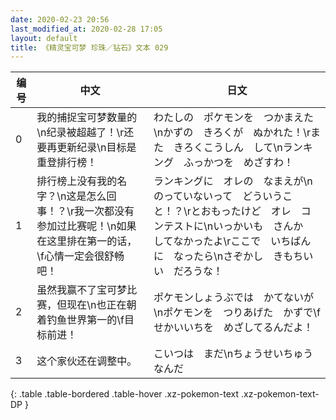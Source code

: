```yaml
---
date: 2020-02-23 20:56
last_modified_at: 2020-02-28 17:05
layout: default
title: 《精灵宝可梦 珍珠／钻石》文本 029
---
```

| 编号 | 中文 | 日文 |
| ---- | ---- | ---- |
| 0 | 我的捕捉宝可梦数量的\n纪录被超越了！\r还要再更新纪录\n目标是重登排行榜！ | わたしの　ポケモンを　つかまえた\nかずの　きろくが　ぬかれた！\rまた　きろくこうしん　して\nランキング　ふっかつを　めざすわ！ |
| 1 | 排行榜上没有我的名字？\n这是怎么回事！？\r我一次都没有参加过比赛呢！\n如果在这里排在第一的话，\f心情一定会很舒畅吧！ | ランキングに　オレの　なまえが\nのっていないって　どういうこと！？\rとおもったけど　オレ　コンテストに\nいっかいも　さんか　してなかったよ\rここで　いちばんに　なったら\nさぞかし　きもちいい　だろうな！ |
| 2 | 虽然我赢不了宝可梦比赛，但现在\n也正在朝着钓鱼世界第一的\f目标前进！ | ポケモンしょうぶでは　かてないが\nポケモンを　つりあげた　かずで\fせかいいちを　めざしてるんだよ！ |
| 3 | 这个家伙还在调整中。 | こいつは　まだ\nちょうせいちゅう　なんだ |
{: .table .table-bordered .table-hover .xz-pokemon-text .xz-pokemon-text-DP }